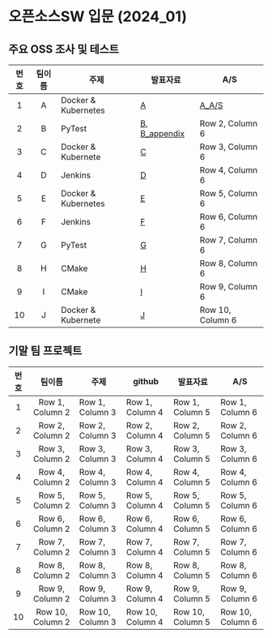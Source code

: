 # 오픈소스SW 입문 (2024_01)

## 주요 OSS 조사 및 테스트
| 번호 | 팀이름 | 주제 | 발표자료 | A/S |
|:----------:|:----------:|----------|----------|----------|
| 1 | A | Docker & Kubernetes | [A](path/to/A.pptx) | [A_A/S](path/to/A_AS.pdf) |
| 2 | B | PyTest |  [B](path/to/B.pptx), [B_appendix](path/to/B_Appendix.pptx) | Row 2, Column 6 |
| 3 | C | Docker & Kubernete | [C](path/to/C.pptx) | Row 3, Column 6 |
| 4 | D | Jenkins | [D](path/to/D.pptx) | Row 4, Column 6 |
| 5 | E | Docker & Kubernetes |  [E](path/to/E.pptx) | Row 5, Column 6 |
| 6 | F | Jenkins | [F](path/to/F.pptx) | Row 6, Column 6 |
| 7 | G | PyTest | [G](path/to/G.pdf) | Row 7, Column 6 |
| 8 | H | CMake |  [H](path/to/H.pptx) | Row 8, Column 6 |
| 9 | I | CMake | [I](path/to/I.pptx) | Row 9, Column 6 |
| 10 | J | Docker & Kubernete | [J](path/to/J.pdf) | Row 10, Column 6 |


## 기말 팀 프로젝트
| 번호 | 팀이름 | 주제 | github | 발표자료 | A/S |
|:----------:|:----------:|----------|----------|----------|----------|
| 1 | Row 1, Column 2 | Row 1, Column 3 | Row 1, Column 4 | Row 1, Column 5 | Row 1, Column 6 |
| 2 | Row 2, Column 2 | Row 2, Column 3 | Row 2, Column 4 | Row 2, Column 5 | Row 2, Column 6 |
| 3 | Row 3, Column 2 | Row 3, Column 3 | Row 3, Column 4 | Row 3, Column 5 | Row 3, Column 6 |
| 4 | Row 4, Column 2 | Row 4, Column 3 | Row 4, Column 4 | Row 4, Column 5 | Row 4, Column 6 |
| 5 | Row 5, Column 2 | Row 5, Column 3 | Row 5, Column 4 | Row 5, Column 5 | Row 5, Column 6 |
| 6 | Row 6, Column 2 | Row 6, Column 3 | Row 6, Column 4 | Row 6, Column 5 | Row 6, Column 6 |
| 7 | Row 7, Column 2 | Row 7, Column 3 | Row 7, Column 4 | Row 7, Column 5 | Row 7, Column 6 |
| 8 | Row 8, Column 2 | Row 8, Column 3 | Row 8, Column 4 | Row 8, Column 5 | Row 8, Column 6 |
| 9 | Row 9, Column 2 | Row 9, Column 3 | Row 9, Column 4 | Row 9, Column 5 | Row 9, Column 6 |
| 10 | Row 10, Column 2 | Row 10, Column 3 | Row 10, Column 4 | Row 10, Column 5 | Row 10, Column 6 |
